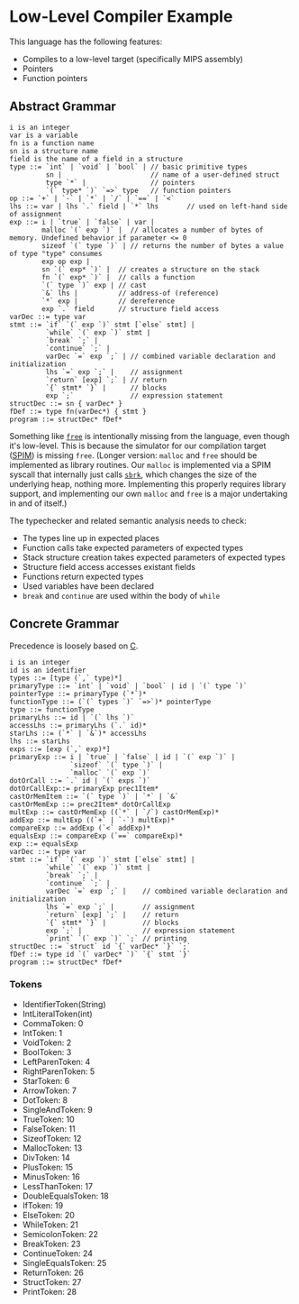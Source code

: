 # Low-Level Compiler Example #

This language has the following features:

- Compiles to a low-level target (specifically MIPS assembly)
- Pointers
- Function pointers

## Abstract Grammar ##

```
i is an integer
var is a variable
fn is a function name
sn is a structure name
field is the name of a field in a structure
type ::= `int` | `void` | `bool` | // basic primitive types
         sn |                      // name of a user-defined struct
         type `*` |                // pointers
         `(` type* `)` `=>` type   // function pointers
op ::= `+` | `-` | `*` | `/` | `==` | `<`
lhs ::= var | lhs `.` field | `*` lhs       // used on left-hand side of assignment
exp ::= i | `true` | `false` | var |
        malloc `(` exp `)` |  // allocates a number of bytes of memory. Undefined behavior if parameter <= 0
        sizeof `(` type `)` | // returns the number of bytes a value of type "type" consumes
        exp op exp |
        sn `(` exp* `)` |  // creates a structure on the stack
        fn `(` exp* `)` |  // calls a function
        `(` type `)` exp | // cast
        `&` lhs |          // address-of (reference)
        `*` exp |          // dereference
        exp `.` field      // structure field access
varDec ::= type var
stmt ::= `if` `(` exp `)` stmt [`else` stmt] |
         `while` `(` exp `)` stmt |
         `break` `;` |
         `continue` `;` |
         varDec `=` exp `;` | // combined variable declaration and initialization
         lhs `=` exp `;` |    // assignment
         `return` [exp] `;` | // return
         `{` stmt* `}` |      // blocks
         exp `;`              // expression statement
structDec ::= sn { varDec* }
fDef ::= type fn(varDec*) { stmt }
program ::= structDec* fDef*
```

Something like [`free`](https://www.tutorialspoint.com/c_standard_library/c_function_free.htm) is intentionally missing from the language, even though it's low-level.
This is because the simulator for our compilation target ([SPIM](https://pages.cs.wisc.edu/~larus/spim.html)) is missing `free`.
(Longer version: `malloc` and `free` should be implemented as library routines.
  Our `malloc` is implemented via a SPIM syscall that internally just calls [`sbrk`](https://linux.die.net/man/2/sbrk), which changes the size of the underlying heap, nothing more.
  Implementing this properly requires library support, and implementing our own `malloc` and `free` is a major undertaking in and of itself.)

The typechecker and related semantic analysis needs to check:

- The types line up in expected places
- Function calls take expected parameters of expected types
- Stack structure creation takes expected parameters of expected types
- Structure field access accesses existant fields
- Functions return expected types
- Used variables have been declared
- `break` and `continue` are used within the body of `while`

## Concrete Grammar ##

Precedence is loosely based on [C](https://en.cppreference.com/w/c/language/operator_precedence).

```
i is an integer
id is an identifier
types ::= [type (`,` type)*]
primaryType ::= `int` | `void` | `bool` | id | `(` type `)`
pointerType ::= primaryType (`*`)*
functionType ::= (`(` types `)` `=>`)* pointerType
type ::= functionType
primaryLhs ::= id | `(` lhs `)`
accessLhs ::= primaryLhs (`.` id)*
starLhs ::= (`*` | `&`)* accessLhs
lhs ::= starLhs
exps ::= [exp (`,` exp)*]
primaryExp ::= i | `true` | `false` | id | `(` exp `)` |
               `sizeof` `(` type `)` |
               `malloc` `(` exp `)`
dotOrCall ::= `.` id | `(` exps `)`
dotOrCallExp::= primaryExp prec1Item*
castOrMemItem ::= `(` type `)` | `*` | `&`
castOrMemExp ::= prec2Item* dotOrCallExp
multExp ::= castOrMemExp ((`*` | `/`) castOrMemExp)*
addExp ::= multExp ((`+` | `-`) multExp)*
compareExp ::= addExp (`<` addExp)*
equalsExp ::= compareExp (`==` compareExp)*
exp ::= equalsExp
varDec ::= type var
stmt ::= `if` `(` exp `)` stmt [`else` stmt] |
         `while` `(` exp `)` stmt |
         `break` `;` |
         `continue` `;` |
         varDec `=` exp `;` |    // combined variable declaration and initialization
         lhs `=` exp `;` |       // assignment
         `return` [exp] `;` |    // return
         `{` stmt* `}` |         // blocks
         exp `;` |               // expression statement
         `print` `(` exp `)` `;` // printing
structDec ::= `struct` id `{` varDec* `}` `;`
fDef ::= type id `(` varDec* `)` `{` stmt `}`
program ::= structDec* fDef*
```

### Tokens ###

- IdentifierToken(String)
- IntLiteralToken(int)
- CommaToken: 0
- IntToken: 1
- VoidToken: 2
- BoolToken: 3
- LeftParenToken: 4
- RightParenToken: 5
- StarToken: 6
- ArrowToken: 7
- DotToken: 8
- SingleAndToken: 9
- TrueToken: 10
- FalseToken: 11
- SizeofToken: 12
- MallocToken: 13
- DivToken: 14
- PlusToken: 15
- MinusToken: 16
- LessThanToken: 17
- DoubleEqualsToken: 18
- IfToken: 19
- ElseToken: 20
- WhileToken: 21
- SemicolonToken: 22
- BreakToken: 23
- ContinueToken: 24
- SingleEqualsToken: 25
- ReturnToken: 26
- StructToken: 27
- PrintToken: 28
